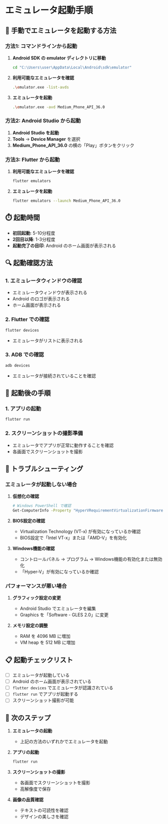 # エミュレータ起動手順

## 🚀 手動でエミュレータを起動する方法

### 方法1: コマンドラインから起動

1. **Android SDK の emulator ディレクトリに移動**
   ```bash
   cd "C:\Users\user\AppData\Local\Android\sdk\emulator"
   ```

2. **利用可能なエミュレータを確認**
   ```bash
   .\emulator.exe -list-avds
   ```

3. **エミュレータを起動**
   ```bash
   .\emulator.exe -avd Medium_Phone_API_36.0
   ```

### 方法2: Android Studio から起動

1. **Android Studio を起動**
2. **Tools** → **Device Manager** を選択
3. **Medium_Phone_API_36.0** の横の「Play」ボタンをクリック

### 方法3: Flutter から起動

1. **利用可能なエミュレータを確認**
   ```bash
   flutter emulators
   ```

2. **エミュレータを起動**
   ```bash
   flutter emulators --launch Medium_Phone_API_36.0
   ```

## ⏱️ 起動時間

- **初回起動**: 5-10分程度
- **2回目以降**: 1-3分程度
- **起動完了の目印**: Android のホーム画面が表示される

## 🔍 起動確認方法

### 1. エミュレータウィンドウの確認
- エミュレータウィンドウが表示される
- Android のロゴが表示される
- ホーム画面が表示される

### 2. Flutter での確認
```bash
flutter devices
```
- エミュレータがリストに表示される

### 3. ADB での確認
```bash
adb devices
```
- エミュレータが接続されていることを確認

## 🎯 起動後の手順

### 1. アプリの起動
```bash
flutter run
```

### 2. スクリーンショットの撮影準備
- エミュレータでアプリが正常に動作することを確認
- 各画面でスクリーンショットを撮影

## 🔧 トラブルシューティング

### エミュレータが起動しない場合

1. **仮想化の確認**
   ```bash
   # Windows PowerShell で確認
   Get-ComputerInfo -Property "HyperVRequirementVirtualizationFirmwareEnabled"
   ```

2. **BIOS設定の確認**
   - Virtualization Technology (VT-x) が有効になっているか確認
   - BIOS設定で「Intel VT-x」または「AMD-V」を有効化

3. **Windows機能の確認**
   - コントロールパネル → プログラム → Windows機能の有効化または無効化
   - 「Hyper-V」が有効になっているか確認

### パフォーマンスが悪い場合

1. **グラフィック設定の変更**
   - Android Studio でエミュレータを編集
   - Graphics を「Software - GLES 2.0」に変更

2. **メモリ設定の調整**
   - RAM を 4096 MB に増加
   - VM heap を 512 MB に増加

## 📋 起動チェックリスト

- [ ] エミュレータが起動している
- [ ] Android のホーム画面が表示されている
- [ ] `flutter devices` でエミュレータが認識されている
- [ ] `flutter run` でアプリが起動する
- [ ] スクリーンショット撮影が可能

## 🎯 次のステップ

1. **エミュレータの起動**
   - 上記の方法のいずれかでエミュレータを起動

2. **アプリの起動**
   ```bash
   flutter run
   ```

3. **スクリーンショットの撮影**
   - 各画面でスクリーンショットを撮影
   - 高解像度で保存

4. **画像の品質確認**
   - テキストの可読性を確認
   - デザインの美しさを確認

